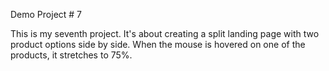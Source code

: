 Demo Project # 7

This is my seventh project. It's about creating a split landing page with two product options side by side. When the mouse is hovered on one of the products, it stretches to 75%. 